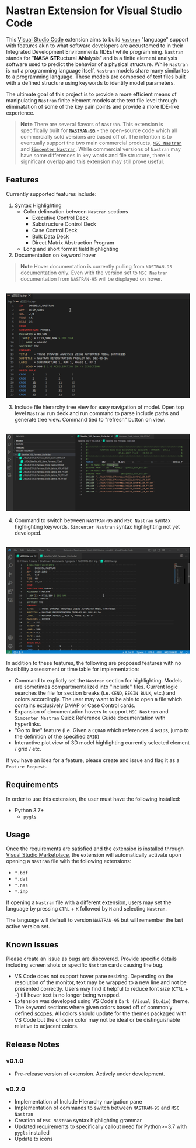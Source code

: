 # Nastran Extension for Visual Studio Code

This [Visual Studio Code](https://code.visualstudio.com/) extension aims to build [`Nastran`](https://software.nasa.gov/software/LAR-16804-GS) "language" support with features akin to what software developers are accustomed to in their Integrated Development Environments (IDEs) while programming. `Nastran` stands for "**NA**SA **STR**uctural **AN**alysis" and is a finite element analysis software used to predict the behavior of a physical structure. While `Nastran` is not a programming language itself, `Nastran` models share many similarites to a programming language. These models are composed of text files built with a defined structure using keywords to identify model parameters.

 The ultimate goal of this project is to provide a more efficient means of manipulating `Nastran` finite element models at the text file level through eliminatation of some of the key pain points and provide a more IDE-like experience.


> **Note**
> There are several flavors of `Nastran`. This extension is specifically built for [`NASTRAN-95`](https://github.com/nasa/NASTRAN-95) - the open-source code which all commercially sold versions are based off of. The intention is to eventually support the two main commercial products, [`MSC Nastran`](https://hexagon.com/products/product-groups/computer-aided-engineering-software/msc-nastran) and [`Simcenter Nastran`](https://plm.sw.siemens.com/en-US/simcenter/mechanical-simulation/nastran/). While commercial versions of `Nastran` may have some differences in key words and file structure, there is significant overlap and this extension may still prove useful.


## Features

Currently supported features include:
1. Syntax Highlighting
    - Color delineation between `Nastran` sections
        - Executive Control Deck
        - Substructure Control Deck
        - Case Control Deck
        - Bulk Data Deck
        - Direct Matrix Abstraction Program
    - Long and short format field highlighting
2. Documentation on keyword hover

> **Note**
> Hover documentation is currently pulling from `NASTRAN-95` documentation only. Even with the version set to `MSC Nastran` documentation from `NASTRAN-95` will be displayed on hover.

&nbsp;
![](./docs/documentation_hover.gif)

3. Include file hierarchy tree view for easy navigation of model. Open top level `Nastran` run deck and run command to parse include paths and generate tree view. Command tied to "refresh" button on view.

&nbsp;
![](./docs/include_hierarchy.gif)

4. Command to switch between `NASTRAN-95` and `MSC Nastran` syntax highlighting keywords. `Simcenter Nastran` syntax highlighting not yet developed.

&nbsp;
![](./docs/switch_language.gif)

In addition to these features, the following are proposed features with no feasibility assessment or time table for implementation:
- Command to explictly set the `Nastran` section for highlighting. Models are sometimes compartmentalized into "include" files. Current logic searches the file for section breaks (i.e. `CEND`, `BEGIN BULK`, etc.) and colors accordingly. The user may want to be able to open a file which contains exclusively DMAP or Case Control cards.
- Expansion of documentation hovers to support `MSC Nastran` and `Simcenter Nastran` Quick Reference Guide documentation with hyperlinks.
- "Go to line" feature (i.e. Given a `CQUAD` which references 4 `GRID`s, jump to the definition of the specified `GRID`)
- Interactive plot view of 3D model highlighting currently selected element / grid  / etc.

If you have an idea for a feature, please create and issue and flag it as a `Feature Request`.

## Requirements
In order to use this extension, the user must have the following installed:
- Python 3.7+
    - [`pygls`](https://github.com/openlawlibrary/pygls)

## Usage
Once the requirements are satisfied and the extension is installed through [Visual Studio Marketplace](https://marketplace.visualstudio.com/items?itemName=mbakke.vscode-nastran), the extension will automatically activate upon opening a `Nastran` file with the following extensions:
- `*.bdf`
- `*.dat`
- `*.nas`
- `*.inp`

If opening a `Nastran` file with a different extension, users may set the language by pressing `CTRL` + `K` followed by `M` and selecting `Nastran`.

The language will default to version `NASTRAN-95` but will remember the last active version set.

## Known Issues

Please create an issue as bugs are discovered. Provide specific details including screen shots or specific `Nastran` cards causing the bug.

- VS Code does not support hover pane resizing. Depending on the resolution of the monitor, text may be wrapped to a new line and not be presented correctly. Users may find it helpful to reduce font size (`CTRL` + `-`) till hover text is no longer being wrapped.
- Extension was developed using VS Code's `Dark (Visual Studio)` theme. The keyword sections where given colors based off of commonly defined [scopes](https://code.visualstudio.com/api/language-extensions/syntax-highlight-guide). All colors should update for the themes packaged with VS Code but the chosen color may not be ideal or be distinguishable relative to adjacent colors.

## Release Notes

### v0.1.0

- Pre-release version of extension. Actively under development.

### v0.2.0

- Implementation of Include Hierarchy navigation pane
- Implementation of commands to switch between `NASTRAN-95` and `MSC Nastran`
- Creation of `MSC Nastran` syntax highlighting grammar
- Updated requirements to specifically callout need for Python>=3.7 with `pygls` installed
- Update to icons